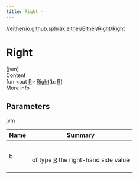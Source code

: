 ```yaml
---
title: Right -
---
```

//[either](../../../index.md)/[io.github.sphrak.either](../../index.md)/[Either](../index.md)/[Right](index.md)/[Right](-right.md)



# Right  
[jvm]  
Content  
fun <out [R](index.md)> [Right](-right.md)(b: [R](index.md))  
More info  


## Parameters  
  
jvm  
  
|  Name|  Summary| 
|---|---|
| <a name="io.github.sphrak.either/Either.Right/Right/#TypeParam(bounds=[kotlin.Any?])/PointingToDeclaration/"></a>b| <a name="io.github.sphrak.either/Either.Right/Right/#TypeParam(bounds=[kotlin.Any?])/PointingToDeclaration/"></a><br><br>of type [R](index.md) the right-hand side value<br><br>
  
  



